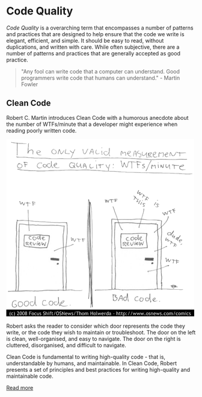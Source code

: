 # Code Quality

*Code Quality* is a overarching term that encompasses a number of patterns and practices that are designed to help ensure that the code we write is elegant, efficient, and simple. It should be easy to read, without duplications, and written with care. While often subjective, there are a number of patterns and practices that are generally accepted as good practice.

> "Any fool can write code that a computer can understand. Good programmers write code that humans can understand." - Martin Fowler

## Clean Code

Robert C. Martin introduces Clean Code with a humorous anecdote about the number of WTFs/minute that a developer might experience when reading poorly written code.

![WTFs/minute](images/wtf.png)

Robert asks the reader to consider which door represents the code they write, or the code they wish to maintain or troubleshoot. The door on the left is clean, well-organised, and easy to navigate. The door on the right is cluttered, disorganised, and difficult to navigate.

Clean Code is fundamental to writing high-quality code - that is, understandable by humans, and maintainable. In Clean Code, Robert presents a set of principles and best practices for writing high-quality and maintainable code.

[Read more](./clean-code.md)